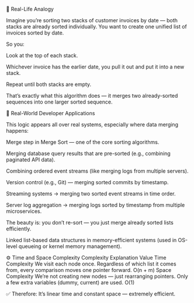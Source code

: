 🧠 Real-Life Analogy

Imagine you’re sorting two stacks of customer invoices by date — both stacks are already sorted individually.
You want to create one unified list of invoices sorted by date.

So you:

Look at the top of each stack.

Whichever invoice has the earlier date, you pull it out and put it into a new stack.

Repeat until both stacks are empty.

That’s exactly what this algorithm does — it merges two already-sorted sequences into one larger sorted sequence.

💼 Real-World Developer Applications

This logic appears all over real systems, especially where data merging happens:

Merge step in Merge Sort — one of the core sorting algorithms.

Merging database query results that are pre-sorted (e.g., combining paginated API data).

Combining ordered event streams (like merging logs from multiple servers).

Version control (e.g., Git) — merging sorted commits by timestamp.

Streaming systems → merging two sorted event streams in time order.

Server log aggregation → merging logs sorted by timestamp from multiple microservices.

The beauty is: you don’t re-sort — you just merge already sorted lists efficiently.

Linked list-based data structures in memory-efficient systems (used in OS-level queueing or kernel memory management).


⚙️ Time and Space Complexity 
Complexity	            Explanation	                                                     Value
Time Complexity	        We visit each node once. Regardless of which list it comes from, every comparison moves one pointer forward.	                                                             O(n + m)
Space Complexity	      We’re not creating new nodes — just rearranging pointers. Only a few extra variables (dummy, current) are used.	                                                    O(1)

✅ Therefore:
It’s linear time and constant space — extremely efficient.